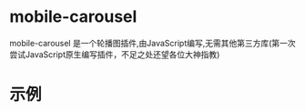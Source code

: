 # mobile-carousel
mobile-carousel 是一个轮播图插件,由JavaScript编写,无需其他第三方库(第一次尝试JavaScript原生编写插件，不足之处还望各位大神指教)
# 示例
